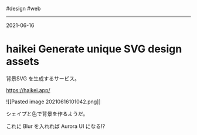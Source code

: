 #design #web 

---
2021-06-16

# haikei  Generate unique SVG design assets

背景SVG を生成するサービス。

https://haikei.app/

![[Pasted image 20210616101042.png]]

シェイプと色で背景を作るようだ。

これに Blur を入れれば Aurora UI になる!?

